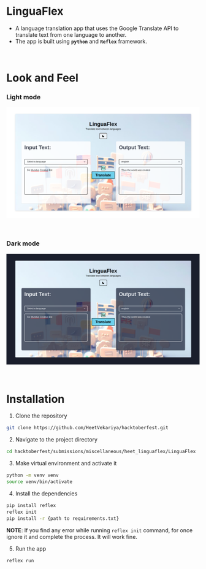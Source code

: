 # LinguaFlex
- A language translation app that uses the Google Translate API to translate text from one language to another.
- The app is built using **`python`** and **`Reflex`** framework.

<br>

# Look and Feel

### Light mode
![Light mode](LinguaFlex/assets/light_mode.png)

<br>

### Dark mode
![Dark mode](LinguaFlex/assets/dark_mode.png)


<br>

# Installation

1. Clone the repository
```bash
git clone https://github.com/HeetVekariya/hacktoberfest.git
```

2. Navigate to the project directory
```bash
cd hacktoberfest/submissions/miscellaneous/heet_linguaflex/LinguaFlex
``` 

3. Make virtual environment and activate it
```bash
python -m venv venv
source venv/bin/activate
```

4. Install the dependencies
```bash
pip install reflex
reflex init
pip install -r {path to requirements.txt}
```

**NOTE**: If you find any error while running `reflex init` command, for once ignore it and complete the process. It will work fine.

5. Run the app
```bash
reflex run
```



